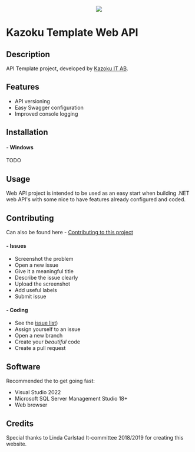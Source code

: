 <p align="center"><img src="https://images.squarespace-cdn.com/content/v1/5befe34ed274cba684adc722/1544732087748-6J4NJEIF55GLLJXPUD54/Kazoku_+Definition+%284%29.png"></p>

# Kazoku Template Web API

## Description

API Template project, developed by [Kazoku IT AB](https://kazoku.se). 


## Features

- API versioning
- Easy Swagger configuration
- Improved console logging

## Installation

#### - Windows

TODO

## Usage

Web API project is intended to be used as an easy start when building .NET web API's with some nice to have features already configured and coded.   


## Contributing

Can also be found here - [Contributing to this project](https://github.com/kazokuit/Kazoku.Template.WebApi/blob/main/CONTRIBUTING.md)

#### - Issues

- Screenshot the problem
- Open a new issue
- Give it a meaningful title
- Describe the issue clearly
- Upload the screenshot
- Add useful labels
- Submit issue

#### - Coding

- See the [issue list](https://github.com/kazokuit/Kazoku.Template.WebApi/issues))
- Assign yourself to an issue
- Open a new branch
- Create your _beautiful_ code
- Create a pull request

## Software

Recommended the to get going fast:

- Visual Studio 2022
- Microsoft SQL Server Management Studio 18+
- Web browser

## Credits

Special thanks to Linda Carlstad It-committee 2018/2019 for creating this website.
